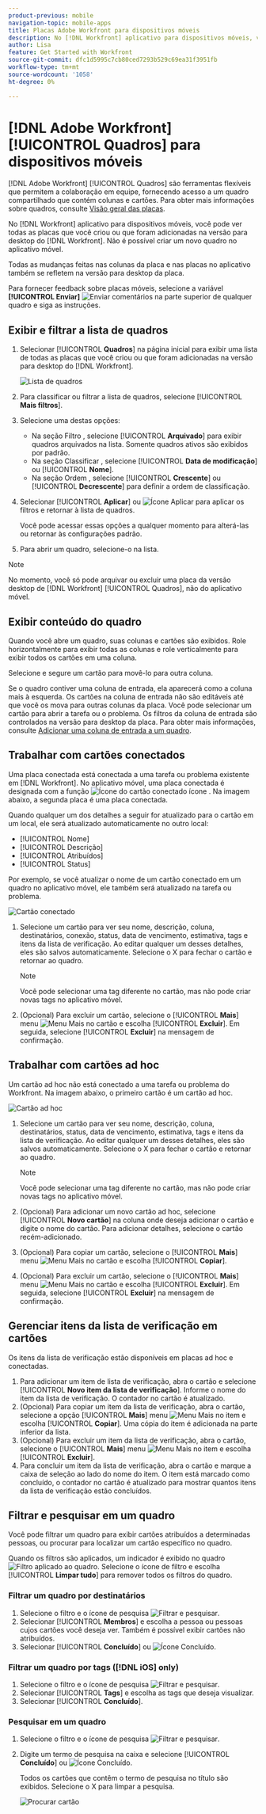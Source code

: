 ```yaml
---
product-previous: mobile
navigation-topic: mobile-apps
title: Placas Adobe Workfront para dispositivos móveis
description: No [!DNL Workfront] aplicativo para dispositivos móveis, você pode ver todas as placas que você criou ou que foram adicionadas na versão para desktop do [!DNL Workfront].
author: Lisa
feature: Get Started with Workfront
source-git-commit: dfc1d5995c7cb80ced7293b529c69ea31f3951fb
workflow-type: tm+mt
source-wordcount: '1058'
ht-degree: 0%

---
```


# [!DNL Adobe Workfront] [!UICONTROL Quadros] para dispositivos móveis

[!DNL Adobe Workfront] [!UICONTROL Quadros] são ferramentas flexíveis que permitem a colaboração em equipe, fornecendo acesso a um quadro compartilhado que contém colunas e cartões. Para obter mais informações sobre quadros, consulte [Visão geral das placas](/help/quicksilver/agile/boards-overview.md).

No [!DNL Workfront] aplicativo para dispositivos móveis, você pode ver todas as placas que você criou ou que foram adicionadas na versão para desktop do [!DNL Workfront]. Não é possível criar um novo quadro no aplicativo móvel.

Todas as mudanças feitas nas colunas da placa e nas placas no aplicativo também se refletem na versão para desktop da placa.

Para fornecer feedback sobre placas móveis, selecione a variável **[!UICONTROL Enviar]** ![Enviar comentários](assets/mobile-send-feedback-icon.png) na parte superior de qualquer quadro e siga as instruções.

## Exibir e filtrar a lista de quadros

1. Selecionar [!UICONTROL **Quadros**] na página inicial para exibir uma lista de todas as placas que você criou ou que foram adicionadas na versão para desktop do [!DNL Workfront].

   ![Lista de quadros](assets/mobile-all-boards-displayed.png)

1. Para classificar ou filtrar a lista de quadros, selecione [!UICONTROL **Mais filtros**].
1. Selecione uma destas opções:

   * Na seção Filtro , selecione [!UICONTROL **Arquivado**] para exibir quadros arquivados na lista. Somente quadros ativos são exibidos por padrão.
   * Na seção Classificar , selecione [!UICONTROL **Data de modificação**] ou [!UICONTROL **Nome**].
   * Na seção Ordem , selecione [!UICONTROL **Crescente**] ou [!UICONTROL **Decrescente**] para definir a ordem de classificação.

1. Selecionar [!UICONTROL **Aplicar**] ou ![Ícone Aplicar](assets/mobile-apply-icon-checkmark.png) para aplicar os filtros e retornar à lista de quadros.

   Você pode acessar essas opções a qualquer momento para alterá-las ou retornar às configurações padrão.

1. Para abrir um quadro, selecione-o na lista.

>[!NOTE]
>
>No momento, você só pode arquivar ou excluir uma placa da versão desktop de [!DNL Workfront] [!UICONTROL Quadros], não do aplicativo móvel.

## Exibir conteúdo do quadro

Quando você abre um quadro, suas colunas e cartões são exibidos. Role horizontalmente para exibir todas as colunas e role verticalmente para exibir todos os cartões em uma coluna.

Selecione e segure um cartão para movê-lo para outra coluna.

Se o quadro contiver uma coluna de entrada, ela aparecerá como a coluna mais à esquerda. Os cartões na coluna de entrada não são editáveis até que você os mova para outras colunas da placa. Você pode selecionar um cartão para abrir a tarefa ou o problema. Os filtros da coluna de entrada são controlados na versão para desktop da placa. Para obter mais informações, consulte [Adicionar uma coluna de entrada a um quadro](/help/quicksilver/agile/use-boards-agile-planning-tools/add-intake-column-to-board.md).

## Trabalhar com cartões conectados

Uma placa conectada está conectada a uma tarefa ou problema existente em [!DNL Workfront]. No aplicativo móvel, uma placa conectada é designada com a função ![Ícone do cartão conectado](assets/mobile-boards-connected-card-icon.png) ícone . Na imagem abaixo, a segunda placa é uma placa conectada.

Quando qualquer um dos detalhes a seguir for atualizado para o cartão em um local, ele será atualizado automaticamente no outro local:

* [!UICONTROL Nome]
* [!UICONTROL Descrição]
* [!UICONTROL Atribuídos]
* [!UICONTROL Status]

Por exemplo, se você atualizar o nome de um cartão conectado em um quadro no aplicativo móvel, ele também será atualizado na tarefa ou problema.

![Cartão conectado](assets/mobile-types-of-cards.png)

1. Selecione um cartão para ver seu nome, descrição, coluna, destinatários, conexão, status, data de vencimento, estimativa, tags e itens da lista de verificação. Ao editar qualquer um desses detalhes, eles são salvos automaticamente. Selecione o X para fechar o cartão e retornar ao quadro.

   >[!NOTE]
   >
   >Você pode selecionar uma tag diferente no cartão, mas não pode criar novas tags no aplicativo móvel.

1. (Opcional) Para excluir um cartão, selecione o [!UICONTROL **Mais**] menu ![Menu Mais](assets/more-icon-spectrum.png) no cartão e escolha [!UICONTROL **Excluir**]. Em seguida, selecione [!UICONTROL **Excluir**] na mensagem de confirmação.

## Trabalhar com cartões ad hoc

Um cartão ad hoc não está conectado a uma tarefa ou problema do Workfront. Na imagem abaixo, o primeiro cartão é um cartão ad hoc.

![Cartão ad hoc](assets/mobile-types-of-cards.png)

1. Selecione um cartão para ver seu nome, descrição, coluna, destinatários, status, data de vencimento, estimativa, tags e itens da lista de verificação. Ao editar qualquer um desses detalhes, eles são salvos automaticamente. Selecione o X para fechar o cartão e retornar ao quadro.

   >[!NOTE]
   >
   >Você pode selecionar uma tag diferente no cartão, mas não pode criar novas tags no aplicativo móvel.

1. (Opcional) Para adicionar um novo cartão ad hoc, selecione [!UICONTROL **Novo cartão**] na coluna onde deseja adicionar o cartão e digite o nome do cartão. Para adicionar detalhes, selecione o cartão recém-adicionado.

1. (Opcional) Para copiar um cartão, selecione o [!UICONTROL **Mais**] menu ![Menu Mais](assets/more-icon-spectrum.png) no cartão e escolha [!UICONTROL **Copiar**].

1. (Opcional) Para excluir um cartão, selecione o [!UICONTROL **Mais**] menu ![Menu Mais](assets/more-icon-spectrum.png) no cartão e escolha [!UICONTROL **Excluir**]. Em seguida, selecione [!UICONTROL **Excluir**] na mensagem de confirmação.

## Gerenciar itens da lista de verificação em cartões

Os itens da lista de verificação estão disponíveis em placas ad hoc e conectadas.

1. Para adicionar um item de lista de verificação, abra o cartão e selecione [!UICONTROL **Novo item da lista de verificação**]. Informe o nome do item da lista de verificação. O contador no cartão é atualizado.
1. (Opcional) Para copiar um item da lista de verificação, abra o cartão, selecione a opção [!UICONTROL **Mais**] menu ![Menu Mais](assets/more-icon-spectrum.png) no item e escolha [!UICONTROL **Copiar**]. Uma cópia do item é adicionada na parte inferior da lista.
1. (Opcional) Para excluir um item da lista de verificação, abra o cartão, selecione o [!UICONTROL **Mais**] menu ![Menu Mais](assets/more-icon-spectrum.png) no item e escolha [!UICONTROL **Excluir**].
1. Para concluir um item da lista de verificação, abra o cartão e marque a caixa de seleção ao lado do nome do item.
O item está marcado como concluído, o contador no cartão é atualizado para mostrar quantos itens da lista de verificação estão concluídos.

## Filtrar e pesquisar em um quadro

Você pode filtrar um quadro para exibir cartões atribuídos a determinadas pessoas, ou procurar para localizar um cartão específico no quadro.

Quando os filtros são aplicados, um indicador é exibido no quadro ![Filtro aplicado ao quadro](assets/active-filter-mobile-boards.png). Selecione o ícone de filtro e escolha [!UICONTROL **Limpar tudo**] para remover todos os filtros do quadro.

### Filtrar um quadro por destinatários

1. Selecione o filtro e o ícone de pesquisa ![Filtrar e pesquisar](assets/filter-search-icon-mobile-boards.png).
1. Selecionar [!UICONTROL **Membros**] e escolha a pessoa ou pessoas cujos cartões você deseja ver. Também é possível exibir cartões não atribuídos.
1. Selecionar [!UICONTROL **Concluído**] ou ![Ícone Concluído](assets/mobile-apply-icon-checkmark.png).

### Filtrar um quadro por tags ([!DNL iOS] only)

1. Selecione o filtro e o ícone de pesquisa ![Filtrar e pesquisar](assets/filter-search-icon-mobile-boards.png).
1. Selecionar [!UICONTROL **Tags**] e escolha as tags que deseja visualizar.
1. Selecionar [!UICONTROL **Concluído**].

### Pesquisar em um quadro

1. Selecione o filtro e o ícone de pesquisa ![Filtrar e pesquisar](assets/filter-search-icon-mobile-boards.png).
1. Digite um termo de pesquisa na caixa e selecione [!UICONTROL **Concluído**] ou ![Ícone Concluído](assets/mobile-apply-icon-checkmark.png).

   Todos os cartões que contêm o termo de pesquisa no título são exibidos.
Selecione o X para limpar a pesquisa.

   ![Procurar cartão](assets/mobile-search-for-card.png)
